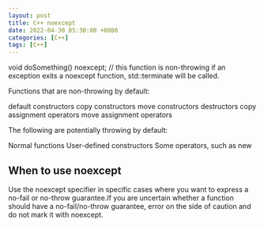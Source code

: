 ```yaml
---
layout: post
title: C++ noexcept
date: 2022-04-30 05:30:00 +0800
categories: [C++]
tags: [C++]
---
```

void doSomething() noexcept; // this function is non-throwing
if an exception exits a noexcept function, std::terminate will be called.

Functions that are non-throwing by default:

default constructors copy constructors move constructors destructors copy assignment operators move assignment operators

The following are potentially throwing by default:

Normal functions User-defined constructors Some operators, such as new

## When to use noexcept
Use the noexcept specifier in specific cases where you want to express a no-fail or no-throw guarantee.If you are uncertain whether a function should have a no-fail/no-throw guarantee, error on the side of caution and do not mark it with noexcept.